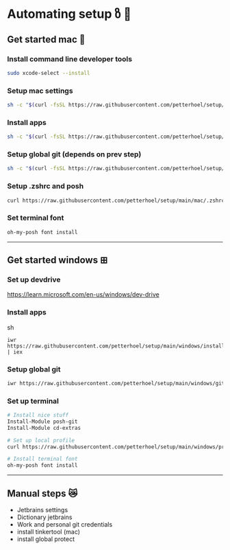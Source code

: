 # Automating setup ზ 🤖

## Get started mac 🍏

### Install command line developer tools

```sh
sudo xcode-select --install
```

### Setup mac settings

```sh
sh -c "$(curl -fsSL https://raw.githubusercontent.com/petterhoel/setup/main/mac/set-mac-settings.sh)"
```

### Install apps

```sh
sh -c "$(curl -fsSL https://raw.githubusercontent.com/petterhoel/setup/main/mac/installs.sh)"
```

### Setup global git (depends on prev step)

```sh
sh -c "$(curl -fsSL https://raw.githubusercontent.com/petterhoel/setup/main/mac/git.sh)"
```

### Setup .zshrc and posh

```sh
curl https://raw.githubusercontent.com/petterhoel/setup/main/mac/.zshrc-append >> ~/.zshrc
```

### Set terminal font
```sh
oh-my-posh font install
```
_____________________________________

## Get started windows ⊞

### Set up devdrive
https://learn.microsoft.com/en-us/windows/dev-drive

### Install apps
sh
```
iwr https://raw.githubusercontent.com/petterhoel/setup/main/windows/installs.bat | iex
```

### Setup global git

```sh
iwr https://raw.githubusercontent.com/petterhoel/setup/main/windows/git.bat | iex
```

### Set up terminal
```sh
# Install nice stuff
Install-Module posh-git
Install-Module cd-extras

# Set up local profile
curl https://raw.githubusercontent.com/petterhoel/setup/main/windows/profile.ps1 -o $PROFILE

# Install terminal font
oh-my-posh font install
```
_____________________________________
## Manual steps 😿

- Jetbrains settings
- Dictionary jetbrains
- Work and personal git credentials
- install tinkertool (mac)
- install global protect
